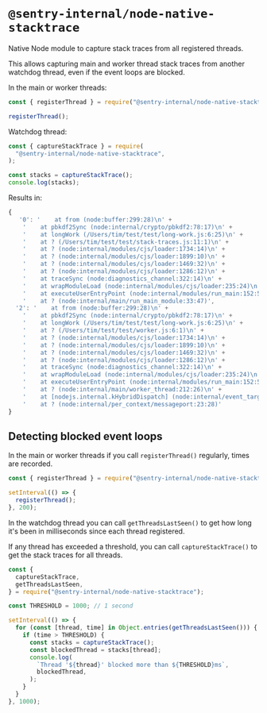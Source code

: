 # `@sentry-internal/node-native-stacktrace`

Native Node module to capture stack traces from all registered threads.

This allows capturing main and worker thread stack traces from another watchdog
thread, even if the event loops are blocked.

In the main or worker threads:

```ts
const { registerThread } = require("@sentry-internal/node-native-stacktrace");

registerThread();
```

Watchdog thread:

```ts
const { captureStackTrace } = require(
  "@sentry-internal/node-native-stacktrace",
);

const stacks = captureStackTrace();
console.log(stacks);
```

Results in:

```js
{
   '0': '    at from (node:buffer:299:28)\n' +
    '    at pbkdf2Sync (node:internal/crypto/pbkdf2:78:17)\n' +
    '    at longWork (/Users/tim/test/test/long-work.js:6:25)\n' +
    '    at ? (/Users/tim/test/test/stack-traces.js:11:1)\n' +
    '    at ? (node:internal/modules/cjs/loader:1734:14)\n' +
    '    at ? (node:internal/modules/cjs/loader:1899:10)\n' +
    '    at ? (node:internal/modules/cjs/loader:1469:32)\n' +
    '    at ? (node:internal/modules/cjs/loader:1286:12)\n' +
    '    at traceSync (node:diagnostics_channel:322:14)\n' +
    '    at wrapModuleLoad (node:internal/modules/cjs/loader:235:24)\n' +
    '    at executeUserEntryPoint (node:internal/modules/run_main:152:5)\n' +
    '    at ? (node:internal/main/run_main_module:33:47)',
  '2': '    at from (node:buffer:299:28)\n' +
    '    at pbkdf2Sync (node:internal/crypto/pbkdf2:78:17)\n' +
    '    at longWork (/Users/tim/test/test/long-work.js:6:25)\n' +
    '    at ? (/Users/tim/test/test/worker.js:6:1)\n' +
    '    at ? (node:internal/modules/cjs/loader:1734:14)\n' +
    '    at ? (node:internal/modules/cjs/loader:1899:10)\n' +
    '    at ? (node:internal/modules/cjs/loader:1469:32)\n' +
    '    at ? (node:internal/modules/cjs/loader:1286:12)\n' +
    '    at traceSync (node:diagnostics_channel:322:14)\n' +
    '    at wrapModuleLoad (node:internal/modules/cjs/loader:235:24)\n' +
    '    at executeUserEntryPoint (node:internal/modules/run_main:152:5)\n' +
    '    at ? (node:internal/main/worker_thread:212:26)\n' +
    '    at [nodejs.internal.kHybridDispatch] (node:internal/event_target:827:20)\n' +
    '    at ? (node:internal/per_context/messageport:23:28)'
}
```

## Detecting blocked event loops

In the main or worker threads if you call `registerThread()` regularly, times
are recorded.

```ts
const { registerThread } = require("@sentry-internal/node-native-stacktrace");

setInterval(() => {
  registerThread();
}, 200);
```

In the watchdog thread you can call `getThreadsLastSeen()` to get how long it's
been in milliseconds since each thread registered.

If any thread has exceeded a threshold, you can call `captureStackTrace()` to
get the stack traces for all threads.

```ts
const {
  captureStackTrace,
  getThreadsLastSeen,
} = require("@sentry-internal/node-native-stacktrace");

const THRESHOLD = 1000; // 1 second

setInterval(() => {
  for (const [thread, time] in Object.entries(getThreadsLastSeen())) {
    if (time > THRESHOLD) {
      const stacks = captureStackTrace();
      const blockedThread = stacks[thread];
      console.log(
        `Thread '${thread}' blocked more than ${THRESHOLD}ms`,
        blockedThread,
      );
    }
  }
}, 1000);
```
